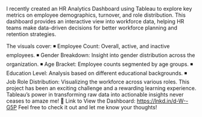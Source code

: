 I recently created an HR Analytics Dashboard using Tableau to explore key metrics on employee demographics, turnover, and role distribution. This dashboard provides an interactive view into workforce data, helping HR teams make data-driven decisions for better workforce planning and retention strategies.

The visuals cover:
◾ Employee Count: Overall, active, and inactive employees.
◾ Gender Breakdown: Insight into gender distribution across the organization.
◾ Age Bracket: Employee counts segmented by age groups.
◾ Education Level: Analysis based on different educational backgrounds.
◾ Job Role Distribution: Visualizing the workforce across various roles.
This project has been an exciting challenge and a rewarding learning experience. Tableau’s power in transforming raw data into actionable insights never ceases to amaze me!
📎 Link to View the Dashboard: https://lnkd.in/d-W--G5P
Feel free to check it out and let me know your thoughts!
